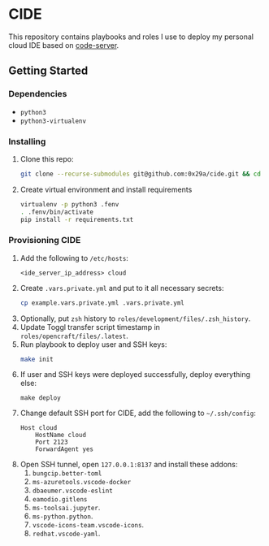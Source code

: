 # CIDE

This repository contains playbooks and roles I use to deploy my personal cloud IDE based on [code-server](https://github.com/cdr/code-server).

## Getting Started

### Dependencies

* `python3`
* `python3-virtualenv`

### Installing

1. Clone this repo:
    ```bash
    git clone --recurse-submodules git@github.com:0x29a/cide.git && cd cide
    ```
1. Create virtual environment and install requirements
    ```bash
    virtualenv -p python3 .fenv
    . .fenv/bin/activate
    pip install -r requirements.txt
    ```

### Provisioning CIDE

1. Add the following to `/etc/hosts`:
    ```
    <ide_server_ip_address> cloud
    ```
1. Create `.vars.private.yml` and put to it all necessary secrets:
    ```bash
    cp example.vars.private.yml .vars.private.yml
    ```
1. Optionally, put `zsh` history to `roles/development/files/.zsh_history`.
1. Update Toggl transfer script timestamp in `roles/opencraft/files/.latest`.
1. Run playbook to deploy user and SSH keys:
    ```bash
    make init
    ```
1. If user and SSH keys were deployed successfully, deploy everything else:
    ```
    make deploy
    ```
1. Change default SSH port for CIDE, add the following to `~/.ssh/config`:
    ```
    Host cloud
        HostName cloud
        Port 2123
        ForwardAgent yes
    ```
1. Open SSH tunnel, open `127.0.0.1:8137` and install these addons:
    1. `bungcip.better-toml`
    1. `ms-azuretools.vscode-docker`
    1. `dbaeumer.vscode-eslint`
    1. `eamodio.gitlens`
    1. `ms-toolsai.jupyter`.
    1. `ms-python.python`.
    1. `vscode-icons-team.vscode-icons`.
    1. `redhat.vscode-yaml`.
